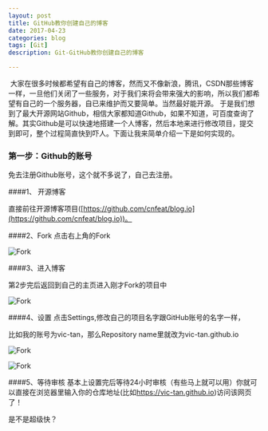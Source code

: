 ```yaml
---
layout: post
title: GitHub教你创建自己的博客
date: 2017-04-23
categories: blog
tags: [Git]
description: Git-GitHub教你创建自己的博客

---
```


﻿     大家在很多时候都希望有自己的博客，然而又不像新浪，腾讯，CSDN那些博客一样，一旦他们关闭了一些服务，对于我们来将会带来强大的影响，所以我们都希望有自己的一个服务器，自已来维护而又要简单。当然最好能开源。
      于是我们想到了最大开源网站Github，相信大家都知道Github，如果不知道，可百度查询了解。其实Github是可以快速地搭建一个人博客，然后本地来进行修改项目，提交到即可，整个过程简直快到吓人。下面让我来简单介绍一下是如何实现的。


### 第一步：Github的账号
免去注册Github账号，这个就不多说了，自己去注册。

####1、 开源博客

直接前往开源博客项目([https://github.com/cnfeat/blog.io](https://github.com/cnfeat/blog.io))。

####2、Fork
点击右上角的Fork

![Fork](http://i4.buimg.com/593662/9f2e7b2b57973312.jpg)



####3、进入博客

第2步完后返回到自己的主页进入刚才Fork的项目中

![Fork](http://i4.buimg.com/593662/3a7768a226ade1a0.jpg)

####4、设置
点击Settings,修改自己的项目名字跟GitHub账号的名字一样，

比如我的账号为vic-tan，那么Repository name里就改为vic-tan.github.io


![Fork](http://i4.buimg.com/593662/6ee0aa7fbe4b8f35.jpg)

![Fork](http://i4.buimg.com/593662/f0e8250f11d20dc3.jpg)




####5、等待审核
基本上设置完后等待24小时审核（有些马上就可以用）你就可以直接在浏览器里输入你的仓库地址(比如<https://vic-tan.github.io>)访问该网页了！



是不是超级快？


